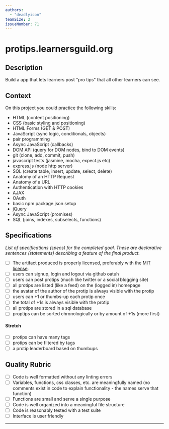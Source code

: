 ```yaml
---
authors:
  - "deadlyicon"
teamSize: 2
issueNumber: 71
---
```


# protips.learnersguild.org

## Description

Build a app that lets learners post "pro tips" that all other learners can see. 
## Context

On this project you could practice the following skills:
- HTML (content positioning)
- CSS (basic styling and positioning)
- HTML Forms (GET & POST)
- JavaScript (sync logic, conditionals, objects)
- pair programming
- Async JavaScript (callbacks)
- DOM API (query for DOM nodes, bind to DOM events)
- git (clone, add, commit, push)
- javascript tests (jasmine, mocha, expect.js etc)
- express.js (node http server)
- SQL (create table, insert, update, select, delete)
- Anatomy of an HTTP Request
- Anatomy of a URL
- Authentication with HTTP cookies
- AJAX
- OAuth
- basic npm package.json setup
- jQuery
- Async JavaScript (promises)
- SQL (joins, indexes, subselects, functions)
## Specifications

_List of specifications (specs) for the completed goal. These are declarative sentences (statements) describing a feature of the final product._
- [ ] The artifact produced is properly licensed, preferably with the [MIT license](https://opensource.org/licenses/MIT).
- [ ] users can signup, login and logout via github oatuh
- [ ] users can post protips (much like twitter or a social blogging site)
- [ ] all protips are listed (like a feed) on the (logged in) homepage
- [ ] the avatar of the author of the protip is always visible with the protip
- [ ] users can +1 or thumbs-up each protip once
- [ ] the total of +1s is always visible with the protip
- [ ] all protips are stored in a sql database
- [ ] proptips can be sorted chronologically or by amount of +1s (more first)
#### Stretch
- [ ] protips can have many tags
- [ ] protips can be filtered by tags
- [ ] a protip leaderboard based on thumbups
## Quality Rubric
- [ ] Code is well formatted without any linting errors
- [ ] Variables, functions, css classes, etc. are meaningfully named (no comments exist in code to explain functionality - the names serve that function)
- [ ] Functions are small and serve a single purpose
- [ ] Code is well organized into a meaningful file structure
- [ ] Code is reasonably tested with a test suite
- [ ] Interface is user friendly

---





